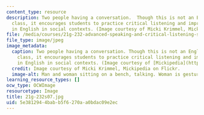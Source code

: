 ```yaml
---
content_type: resource
description: Two people having a conversation.  Though this is not an English conversation
  class, it encourages students to practice critical listening and impromptu speaking
  in English in social contexts. (Image courtesy of Micki Krimmel, Mickipedia on Flickr.)
file: /media/courses/21g-232-advanced-speaking-and-critical-listening-skills-els-spring-2007/5e3812944babb5f6270aa0bdac09e2ec_21g-232s07.jpg
file_type: image/jpeg
image_metadata:
  caption: Two people having a conversation. Though this is not an English conversation
    class, it encourages students to practice critical listening and impromptu speaking
    in English in social contexts. (Image courtesy of [Mickipedia](http://www.flickr.com/photos/redcarpet/).)
  credit: Image courtesy of Micki Krimmel, Mickipedia on Flickr.
  image-alt: Man and woman sitting on a bench, talking. Woman is gesturing.
learning_resource_types: []
ocw_type: OCWImage
resourcetype: Image
title: 21g-232s07.jpg
uid: 5e381294-4bab-b5f6-270a-a0bdac09e2ec
---
```

